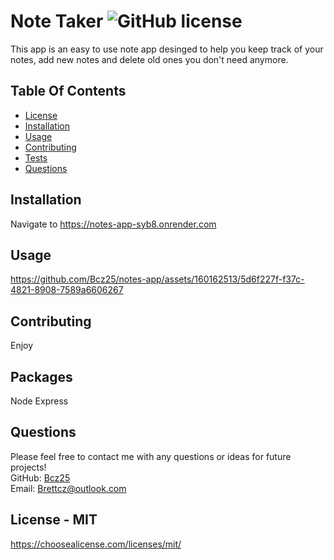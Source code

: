 # Note Taker ![GitHub license](https://img.shields.io/github/license/Naereen/StrapDown.js.svg)
This app is an easy to use note app desinged to help you keep track of your notes, add new notes and delete old ones you don't need anymore. 

## Table Of Contents
* [License](#license)   
* [Installation](#install)
* [Usage](#use)
* [Contributing](#contributing)
* [Tests](#test)
* [Questions](#questions)

<a name="install"></a>
## Installation
Navigate to https://notes-app-syb8.onrender.com

<a name="use"></a>
## Usage
https://github.com/Bcz25/notes-app/assets/160162513/5d6f227f-f37c-4821-8908-7589a6606267

<a name="contributing"></a>
## Contributing
Enjoy

<a name="test"></a>
## Packages
Node
Express

<a name="questions"></a>
## Questions
Please feel free to contact me with any questions or ideas for future projects!<br>
GitHub: [Bcz25](https://github.com/Bcz25)<br>
Email: Brettcz@outlook.com

<a name="license"></a>
## License - MIT
https://choosealicense.com/licenses/mit/
